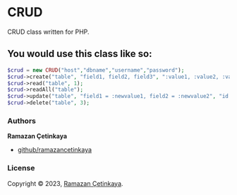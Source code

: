 # CRUD
CRUD class written for PHP.

## You would use this class like so:
```php
$crud = new CRUD("host","dbname","username","password");
$crud->create("table", "field1, field2, field3", ":value1, :value2, :value3");
$crud->read("table", 1);
$crud->readAll("table");
$crud->update("table", "field1 = :newvalue1, field2 = :newvalue2", "id = :id");
$crud->delete("table", 3);
```
### Authors

**Ramazan Çetinkaya**

* [github/ramazancetinkaya](https://github.com/ramazancetinkaya)

### License

Copyright © 2023, [Ramazan Çetinkaya](https://github.com/ramazancetinkaya).
